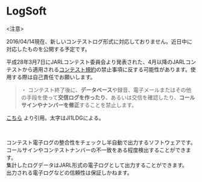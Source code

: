 # LogSoft

&lt;注意&gt;

2016/04/14現在、新しいコンテストログ形式に対応しておりません。近日中に対応したものを公開する予定です。

平成28年3月7日にJARLコンテスト委員会より発表された、4月以降のJARLコンテストから適用される<a href="http://www.jarl.org/Japanese/1_Tanoshimo/1-1_Contest/Contest.htm" target="_blank">コンテスト規約</a>の禁止事項に反する可能性があります。使用する際は自己責任でお願いします。
<blockquote> ・ コンテスト終了後に、<strong>データベース</strong>や録音、電子メールまたはその他の手段を使って<strong>交信ログを作ったり</strong>、あるいは交信を確認したり、<strong>コールサインやナンバーを修正</strong>することを禁止します。</blockquote>
<a href="http://www.jarl.org/Japanese/1_Tanoshimo/1-1_Contest/Contest.htm" target="_blank">こちら</a> より引用。太字はJI1LDGによる。

&nbsp;

コンテスト電子ログの整合性をチェックし半自動で出力するソフトウェアです。<br>
コールサインやコンテストナンバーの不一致をある程度検出することができます。<br>
集計したログデータはJARL形式の電子ログとして出力することができます。<br>
出力される電子ログなどの信頼性は保証しかねます。
